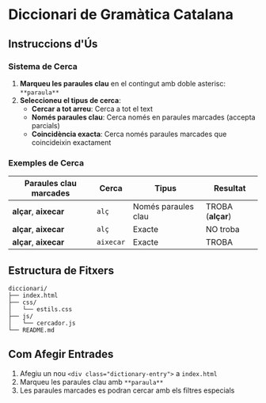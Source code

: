 # Diccionari de Gramàtica Catalana

## Instruccions d'Ús

### Sistema de Cerca
1. **Marqueu les paraules clau** en el contingut amb doble asterisc: `**paraula**`
2. **Seleccioneu el tipus de cerca**:
   - **Cercar a tot arreu**: Cerca a tot el text
   - **Només paraules clau**: Cerca només en paraules marcades (accepta parcials)
   - **Coincidència exacta**: Cerca només paraules marcades que coincideixin exactament

### Exemples de Cerca

| Paraules clau marcades | Cerca | Tipus | Resultat |
|------------------------|-------|-------|----------|
| **alçar**, **aixecar** | `alç` | Només paraules clau | TROBA (**alçar**) |
| **alçar**, **aixecar** | `alç` | Exacte | NO troba |
| **alçar**, **aixecar** | `aixecar` | Exacte | TROBA |

## Estructura de Fitxers
```
diccionari/
├── index.html
├── css/
│   └── estils.css
├── js/
│   └── cercador.js
└── README.md
```

## Com Afegir Entrades
1. Afegiu un nou `<div class="dictionary-entry">` a `index.html`
2. Marqueu les paraules clau amb `**paraula**`
3. Les paraules marcades es podran cercar amb els filtres especials


